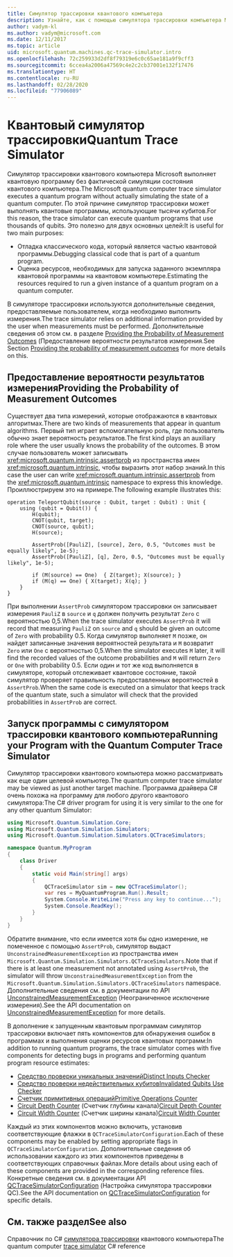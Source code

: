 ```yaml
---
title: Симулятор трассировки квантового компьютера
description: Узнайте, как с помощью симулятора трассировки компьютера Microsoft Quantum выполнять отладку классического кода и оценивать требования к ресурсам для квантовой программы.
author: vadym-kl
ms.author: vadym@microsoft.com
ms.date: 12/11/2017
ms.topic: article
uid: microsoft.quantum.machines.qc-trace-simulator.intro
ms.openlocfilehash: 72c259933d2df8f79319e6c0c65ae181a9f9cff3
ms.sourcegitcommit: 6ccea4a2006a47569c4e2c2cb37001e132f17476
ms.translationtype: HT
ms.contentlocale: ru-RU
ms.lasthandoff: 02/28/2020
ms.locfileid: "77906089"
---
```

# <a name="quantum-trace-simulator"></a><span data-ttu-id="85e5c-103">Квантовый симулятор трассировки</span><span class="sxs-lookup"><span data-stu-id="85e5c-103">Quantum Trace Simulator</span></span>

<span data-ttu-id="85e5c-104">Симулятор трассировки квантового компьютера Microsoft выполняет квантовую программу без фактической симуляции состояния квантового компьютера.</span><span class="sxs-lookup"><span data-stu-id="85e5c-104">The Microsoft quantum computer trace simulator executes a quantum program without actually simulating the state of a quantum computer.</span></span>  <span data-ttu-id="85e5c-105">По этой причине симулятор трассировки может выполнять квантовые программы, использующие тысячи кубитов.</span><span class="sxs-lookup"><span data-stu-id="85e5c-105">For this reason, the trace simulator can execute quantum programs that use thousands of qubits.</span></span>  <span data-ttu-id="85e5c-106">Это полезно для двух основных целей:</span><span class="sxs-lookup"><span data-stu-id="85e5c-106">It is useful for two main purposes:</span></span> 

* <span data-ttu-id="85e5c-107">Отладка классического кода, который является частью квантовой программы.</span><span class="sxs-lookup"><span data-stu-id="85e5c-107">Debugging classical code that is part of a quantum program.</span></span> 
* <span data-ttu-id="85e5c-108">Оценка ресурсов, необходимых для запуска заданного экземпляра квантовой программы на квантовом компьютере.</span><span class="sxs-lookup"><span data-stu-id="85e5c-108">Estimating the resources required to run a given instance of a quantum program on a quantum computer.</span></span>

<span data-ttu-id="85e5c-109">В симуляторе трассировки используются дополнительные сведения, предоставляемые пользователем, когда необходимо выполнить измерения.</span><span class="sxs-lookup"><span data-stu-id="85e5c-109">The trace simulator relies on additional information provided by the user when measurements must be performed.</span></span> <span data-ttu-id="85e5c-110">Дополнительные сведения об этом см. в разделе [Providing the Probability of Measurement Outcomes](#providing-the-probability-of-measurement-outcomes) (Предоставление вероятности результатов измерения.</span><span class="sxs-lookup"><span data-stu-id="85e5c-110">See Section [Providing the probability of measurement outcomes](#providing-the-probability-of-measurement-outcomes) for more details on this.</span></span> 

## <a name="providing-the-probability-of-measurement-outcomes"></a><span data-ttu-id="85e5c-111">Предоставление вероятности результатов измерения</span><span class="sxs-lookup"><span data-stu-id="85e5c-111">Providing the Probability of Measurement Outcomes</span></span>

<span data-ttu-id="85e5c-112">Существует два типа измерений, которые отображаются в квантовых алгоритмах.</span><span class="sxs-lookup"><span data-stu-id="85e5c-112">There are two kinds of measurements that appear in quantum algorithms.</span></span> <span data-ttu-id="85e5c-113">Первый тип играет вспомогательную роль, где пользователь обычно знает вероятность результатов.</span><span class="sxs-lookup"><span data-stu-id="85e5c-113">The first kind plays an auxiliary role where the user usually knows the probability of the outcomes.</span></span> <span data-ttu-id="85e5c-114">В этом случае пользователь может записывать <xref:microsoft.quantum.intrinsic.assertprob> из пространства имен <xref:microsoft.quantum.intrinsic>, чтобы выразить этот набор знаний.</span><span class="sxs-lookup"><span data-stu-id="85e5c-114">In this case the user can write <xref:microsoft.quantum.intrinsic.assertprob> from the <xref:microsoft.quantum.intrinsic> namespace to express this knowledge.</span></span> <span data-ttu-id="85e5c-115">Проиллюстрируем это на примере.</span><span class="sxs-lookup"><span data-stu-id="85e5c-115">The following example illustrates this:</span></span>

```qsharp
operation TeleportQubit(source : Qubit, target : Qubit) : Unit {
    using (qubit = Qubit()) {
        H(qubit);
        CNOT(qubit, target);
        CNOT(source, qubit);
        H(source);

        AssertProb([PauliZ], [source], Zero, 0.5, "Outcomes must be equally likely", 1e-5);
        AssertProb([PauliZ], [q], Zero, 0.5, "Outcomes must be equally likely", 1e-5);

        if (M(source) == One)  { Z(target); X(source); }
        if (M(q) == One) { X(target); X(q); }
    }
}
```

<span data-ttu-id="85e5c-116">При выполнении `AssertProb` симулятором трассировки он записывает измерения `PauliZ` в `source` и `q` должен получить результат `Zero` с вероятностью 0,5.</span><span class="sxs-lookup"><span data-stu-id="85e5c-116">When the trace simulator executes `AssertProb` it will record that measuring `PauliZ` on `source` and `q` should be given an outcome of `Zero` with probability 0.5.</span></span> <span data-ttu-id="85e5c-117">Когда симулятор выполняет `M` позже, он найдет записанные значения вероятностей результата и `M` возвратит `Zero` или `One` с вероятностью 0,5.</span><span class="sxs-lookup"><span data-stu-id="85e5c-117">When the simulator executes `M` later, it will find the recorded values of the outcome probabilities and `M` will return `Zero` or `One` with probability 0.5.</span></span> <span data-ttu-id="85e5c-118">Если один и тот же код выполняется в симуляторе, который отслеживает квантовое состояние, такой симулятор проверяет правильность предоставленных вероятностей в `AssertProb`.</span><span class="sxs-lookup"><span data-stu-id="85e5c-118">When the same code is executed on a simulator that keeps track of the quantum state, such a simulator will check that the provided probabilities in `AssertProb` are correct.</span></span>

## <a name="running-your-program-with-the-quantum-computer-trace-simulator"></a><span data-ttu-id="85e5c-119">Запуск программы с симулятором трассировки квантового компьютера</span><span class="sxs-lookup"><span data-stu-id="85e5c-119">Running your Program with the Quantum Computer Trace Simulator</span></span> 

<span data-ttu-id="85e5c-120">Симулятор трассировки квантового компьютера можно рассматривать как еще один целевой компьютер.</span><span class="sxs-lookup"><span data-stu-id="85e5c-120">The quantum computer trace simulator may be viewed as just another target machine.</span></span> <span data-ttu-id="85e5c-121">Программа драйвера C# очень похожа на программу для любого другого квантового симулятора:</span><span class="sxs-lookup"><span data-stu-id="85e5c-121">The C# driver program for using it is very similar to the one for any other quantum Simulator:</span></span> 

```csharp
using Microsoft.Quantum.Simulation.Core;
using Microsoft.Quantum.Simulation.Simulators;
using Microsoft.Quantum.Simulation.Simulators.QCTraceSimulators;

namespace Quantum.MyProgram
{
    class Driver
    {
        static void Main(string[] args)
        {
            QCTraceSimulator sim = new QCTraceSimulator();
            var res = MyQuantumProgram.Run().Result;
            System.Console.WriteLine("Press any key to continue...");
            System.Console.ReadKey();
        }
    }
}
```

<span data-ttu-id="85e5c-122">Обратите внимание, что если имеется хотя бы одно измерение, не помеченное с помощью `AssertProb`, симулятор выдаст `UnconstrainedMeasurementException` из пространства имен `Microsoft.Quantum.Simulation.Simulators.QCTraceSimulators`.</span><span class="sxs-lookup"><span data-stu-id="85e5c-122">Note that if there is at least one measurement not annotated using `AssertProb`, the simulator will throw `UnconstrainedMeasurementException` from the `Microsoft.Quantum.Simulation.Simulators.QCTraceSimulators` namespace.</span></span> <span data-ttu-id="85e5c-123">Дополнительные сведения см. в документации по API [UnconstrainedMeasurementException](xref:Microsoft.Quantum.Simulation.Simulators.QCTraceSimulators.UnconstrainedMeasurementException) (Неограниченное исключение измерения).</span><span class="sxs-lookup"><span data-stu-id="85e5c-123">See the API documentation on [UnconstrainedMeasurementException](xref:Microsoft.Quantum.Simulation.Simulators.QCTraceSimulators.UnconstrainedMeasurementException) for more details.</span></span>

<span data-ttu-id="85e5c-124">В дополнение к запущенным квантовым программам симулятор трассировки включает пять компонентов для обнаружения ошибок в программах и выполнения оценки ресурсов квантовых программ:</span><span class="sxs-lookup"><span data-stu-id="85e5c-124">In addition to running quantum programs, the trace simulator comes with five components for detecting bugs in programs and performing quantum program resource estimates:</span></span> 

* [<span data-ttu-id="85e5c-125">Средство проверки уникальных значений</span><span class="sxs-lookup"><span data-stu-id="85e5c-125">Distinct Inputs Checker</span></span>](xref:microsoft.quantum.machines.qc-trace-simulator.distinct-inputs)
* [<span data-ttu-id="85e5c-126">Средство проверки недействительных кубитов</span><span class="sxs-lookup"><span data-stu-id="85e5c-126">Invalidated Qubits Use Checker</span></span>](xref:microsoft.quantum.machines.qc-trace-simulator.invalidated-qubits)
* [<span data-ttu-id="85e5c-127">Счетчик примитивных операций</span><span class="sxs-lookup"><span data-stu-id="85e5c-127">Primitive Operations Counter</span></span>](xref:microsoft.quantum.machines.qc-trace-simulator.primitive-counter)
* <span data-ttu-id="85e5c-128">[Circuit Depth Counter](xref:microsoft.quantum.machines.qc-trace-simulator.depth-counter) (Счетчик глубины канала)</span><span class="sxs-lookup"><span data-stu-id="85e5c-128">[Circuit Depth Counter](xref:microsoft.quantum.machines.qc-trace-simulator.depth-counter)</span></span>
* <span data-ttu-id="85e5c-129">[Circuit Width Counter](xref:microsoft.quantum.machines.qc-trace-simulator.width-counter) (Счетчик ширины канала)</span><span class="sxs-lookup"><span data-stu-id="85e5c-129">[Circuit Width Counter](xref:microsoft.quantum.machines.qc-trace-simulator.width-counter)</span></span>

<span data-ttu-id="85e5c-130">Каждый из этих компонентов можно включить, установив соответствующие флажки в `QCTraceSimulatorConfiguration`.</span><span class="sxs-lookup"><span data-stu-id="85e5c-130">Each of these components may be enabled by setting appropriate flags in `QCTraceSimulatorConfiguration`.</span></span> <span data-ttu-id="85e5c-131">Дополнительные сведения об использовании каждого из этих компонентов приведены в соответствующих справочных файлах.</span><span class="sxs-lookup"><span data-stu-id="85e5c-131">More details about using each of these components are provided in the corresponding reference files.</span></span> <span data-ttu-id="85e5c-132">Конкретные сведения см. в документации API [QCTraceSimulatorConfiguration](https://docs.microsoft.com/dotnet/api/Microsoft.Quantum.Simulation.Simulators.QCTraceSimulators.QCTraceSimulatorConfiguration) (Настройка симулятора трассировки QC).</span><span class="sxs-lookup"><span data-stu-id="85e5c-132">See the API documentation on [QCTraceSimulatorConfiguration](https://docs.microsoft.com/dotnet/api/Microsoft.Quantum.Simulation.Simulators.QCTraceSimulators.QCTraceSimulatorConfiguration) for specific details.</span></span>

## <a name="see-also"></a><span data-ttu-id="85e5c-133">См. также раздел</span><span class="sxs-lookup"><span data-stu-id="85e5c-133">See also</span></span>
<span data-ttu-id="85e5c-134">Справочник по C# [симулятора трассировки](xref:Microsoft.Quantum.Simulation.Simulators.QCTraceSimulators.QCTraceSimulator) квантового компьютера</span><span class="sxs-lookup"><span data-stu-id="85e5c-134">The quantum computer [trace simulator](xref:Microsoft.Quantum.Simulation.Simulators.QCTraceSimulators.QCTraceSimulator) C# reference</span></span> 


